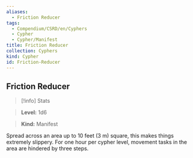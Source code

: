 ```yaml
---
aliases:
  - Friction Reducer
tags:
  - Compendium/CSRD/en/Cyphers
  - Cypher
  - Cypher/Manifest
title: Friction Reducer
collection: Cyphers
kind: Cypher
id: Friction-Reducer
---
```

## Friction Reducer    
>[!info] Stats    
> **Level:** 1d6    
> **Kind:** Manifest  
    
Spread across an area up to 10 feet (3 m) square, this makes things extremely slippery. For one hour per cypher level, movement tasks in the area are hindered by three steps.
